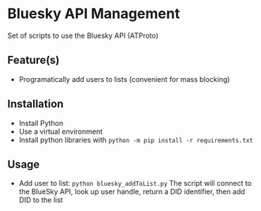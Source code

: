 # Bluesky API Management
Set of scripts to use the Bluesky API (ATProto)

## Feature(s)
- Programatically add users to lists (convenient for mass blocking)

## Installation
- Install Python
- Use a virtual environment
- Install python libraries with `python -m pip install -r requirements.txt`

## Usage
- Add user to list: `python bluesky_addToList.py`
  The script will connect to the BlueSky API, look up user handle, return a DID identifier, then add DID to the list
  

